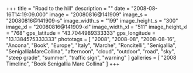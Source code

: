 +++
title = "Road to the hill"
description = ""
date = "2008-08-16T14:19:09.000"
image = "20080816@141909"
image_s = "20080816@141909-s"
image_width_s = "199"
image_height_s = "300"
image_xl = "20080816@141909-xl"
image_width_xl = "511"
image_height_xl = "768"
gps_latitude = "43.7044989333333"
gps_longitude = "13.1384575333333"
phototags = [ "2008", "2008-08", "2008-08-16", "Ancona", "Book", "Europe", "Italy", "Marche", "Roncitelli", "Senigallia", "SenigalliaMareCollina", "afternoon", "cloud", "outdoor", "road", "sky", "steep grade", "summer", "traffic sign", "warning" ]
galleries = [ "2008 Timeline", "Book Senigallia Mare Collina" ]
+++
